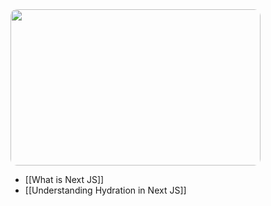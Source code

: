 <img src="nextjs.png" height="250" width="100%" style="border-radius: 10px; max-width: 400px" />

- [[What is Next JS]]
- [[Understanding Hydration in Next JS]]